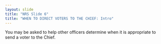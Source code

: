 ```yaml
---
layout: slide
title: "NRS Slide 6"
title: "WHEN TO DIRECT VOTERS TO THE CHIEF: Intro"
---
```


You may be asked to help other officers determine when it is appropriate to send a voter to the Chief.
